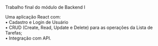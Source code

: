 Trabalho final do módulo de Backend I

Uma aplicação React com:</br>
• Cadastro e Login de Usuário</br>
• CRUD (Create, Read, Update e Delete) para as operações da Lista de Tarefas;</br>
• Integração com API.
